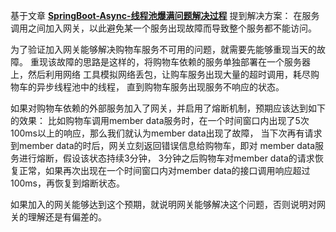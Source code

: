 基于文章 [**SpringBoot-Async-线程池爆满问题解决过程**](http://wangzhenhua.rocks/zh-hans/spring-boot-async-thread-pool-error) 提到解决方案：
在服务调用之间加入网关，以此避免某一个服务出现故障而导致整个服务都不能访问。

为了验证加入网关能够解决购物车服务不可用的问题，就需要先能够重现当天的故障。
重现该故障的思路是这样的，将购物车依赖的服务单独部署在一个服务器上，然后利用网络
工具模拟网络丢包，让购车服务出现大量的超时调用，耗尽购物车的异步线程池中的线程，
直到购物车服务出现服务不响应的状态。

如果对购物车依赖的外部服务加入了网关，并启用了熔断机制，预期应该达到如下的效果：
比如购物车调用member data服务时，在一个时间窗口内出现了5次100ms以上的响应，那么我们就认为member data出现了故障，
当下次再有请求到member data的时后，网关立刻返回错误信息给购物车，即对 member data服务进行熔断，假设该状态持续3分钟，
3分钟之后购物车对member data的请求恢复正常，如果再次出现在一个时间窗口内对member data的接口调用响应超过100ms，再恢复到熔断状态。


如果加入的网关能够达到这个预期，就说明网关能够解决这个问题，否则说明对网关的理解还是有偏差的。

